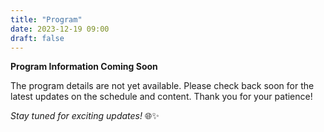 ```yaml
---
title: "Program"
date: 2023-12-19 09:00
draft: false
---
```



**Program Information Coming Soon**

The program details are not yet available. Please check back soon for the latest updates on the schedule and content. Thank you for your patience!

*Stay tuned for exciting updates!* 🌐✨


<!--- # Monday, May 27, 2024
    
| TIME          | EVENT                    |
| ------------- | -------------------------|
|               |                          |
|  8:30 -  9:00 | Kick-off                 | 
|               |                          |
| **SESSION 1** | Chair:                   |
|  9:00 - 10:00 | Big   Bla Bla Bla        |
| 10:00 - 10:30 | Short Bla Bla Bla        |
|               |                          |
| 10:30 - 11:00 | Coffee break + poster flash presentations |
|               |                          |
| 11:00 - 11:30 | Short Bla Bla Bla        |
| 11:30 - 12:00 | Short Bla Bla Bla        |
|               |                          |
| 12:00 - 13:30 | Lunch break              |
|               |                          | 
| **SESSION 2** | Chair:                   |
| 13:30 - 14:30 | Big   Bla Bla Bla        |
| 14:30 - 15:00 | Short Bla Bla Bla        |
| 15:00 - 15:30 | Coffee break + poster flash presentations |
|               |                          |
| 15:30 - 16:00 | Short Bla Bla Bla        |
| 16:00 - 16:30 | Short Bla Bla Bla        |
|               |                          |

# Tuesday, May 28, 2024
    
| TIME          | EVENT                    |
| ------------- | -------------------------|
|               |                          |
|  8:30 -  9:00 | Kick-off                 | 
|               |                          |
| **SESSION 1** | Chair:                   |
|  9:00 - 10:00 | Big   Bla Bla Bla        |
| 10:00 - 10:30 | Short Bla Bla Bla        |
|               |                          |
| 10:30 - 11:00 | Coffee break + poster flash presentations |
|               |                          |
| 11:00 - 11:30 | Short Bla Bla Bla        |
| 11:30 - 12:00 | Short Bla Bla Bla        |
|               |                          |
| 12:00 - 13:30 | Lunch break              |
|               |                          | 
| **SESSION 2** | Chair:                   |
| 13:30 - 14:30 | Big   Bla Bla Bla        |
| 14:30 - 15:00 | Short Bla Bla Bla        |
| 15:00 - 15:30 | Coffee break + poster flash presentations |
|               |                          |
| 15:30 - 16:00 | Short Bla Bla Bla        |
| 16:00 - 16:30 | Short Bla Bla Bla        |
|               |                          |

# Wednesday, May 29, 2024
    
| TIME          | EVENT                    |
| ------------- | -------------------------|
|               |                          |
|  8:30 -  9:00 | Kick-off                 | 
|               |                          |
| **SESSION 1** | Chair:                   |
|  9:00 - 10:00 | Big   Bla Bla Bla        |
| 10:00 - 10:30 | Short Bla Bla Bla        |
|               |                          |
| 10:30 - 11:00 | Coffee break + poster flash presentations |
|               |                          |
| 11:00 - 11:30 | Short Bla Bla Bla        |
| 11:30 - 12:00 | Short Bla Bla Bla        |
|               |                          |
| 12:00 - 13:30 | Lunch break              |
|               |                          | 
| **SESSION 2** | Chair:                   |
| 13:30 - 14:30 | Big   Bla Bla Bla        |
| 14:30 - 15:00 | Short Bla Bla Bla        |
| 15:00 - 15:30 | Coffee break + poster flash presentations |
|               |                          |
| 15:30 - 16:00 | Short Bla Bla Bla        |
| 16:00 - 16:30 | Short Bla Bla Bla        |
|               |                          |

# Thursday, May 30, 2024
    
| TIME          | EVENT                    |
| ------------- | -------------------------|
|               |                          |
|  8:30 -  9:00 | Kick-off                 | 
|               |                          |
| **SESSION 1** | Chair:                   |
|  9:00 - 10:00 | Big   Bla Bla Bla        |
| 10:00 - 10:30 | Short Bla Bla Bla        |
|               |                          |
| 10:30 - 11:00 | Coffee break + poster flash presentations |
|               |                          |
| 11:00 - 11:30 | Short Bla Bla Bla        |
| 11:30 - 12:00 | Short Bla Bla Bla        |
|               |                          |
| 12:00 - 13:30 | Lunch break              |
|               |                          | 
| **SESSION 2** | Chair:                   |
| 13:30 - 14:30 | Big   Bla Bla Bla        |
| 14:30 - 15:00 | Short Bla Bla Bla        |
| 15:00 - 15:30 | Coffee break + poster flash presentations |
|               |                          |
| 15:30 - 16:00 | Short Bla Bla Bla        |
| 16:00 - 16:30 | Short Bla Bla Bla        |
|               |                          |

# Friday, May 31, 2024
    
| TIME          | EVENT                    |
| ------------- | -------------------------|
|               |                          |
|  8:30 -  9:00 | Kick-off                 | 
|               |                          |
| **SESSION 1** | Chair:                   |
|  9:00 - 10:00 | Big   Bla Bla Bla        |
| 10:00 - 10:30 | Short Bla Bla Bla        |
|               |                          |
| 10:30 - 11:00 | Coffee break + poster flash presentations |
|               |                          |
| 11:00 - 11:30 | Short Bla Bla Bla        |
| 11:30 - 12:00 | Short Bla Bla Bla        |
|               |                          |
|               | END                      |  

-->




